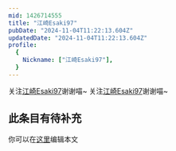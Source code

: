 ```yaml
---
mid: 1426714555
title: "江崎Esaki97"
pubDate: "2024-11-04T11:22:13.604Z"
updatedDate: "2024-11-04T11:22:13.604Z"
profile:
  {
    Nickname: ["江崎Esaki97"],
  }
---
```


关注[江崎Esaki97](https://space.bilibili.com/1426714555)谢谢喵~ 关注[江崎Esaki97](https://space.bilibili.com/1426714555)谢谢喵~

## 此条目有待补充
你可以在[这里](https://github.com/Yuhanawa/VTuber.ICU-Content/edit/master/v/江崎Esaki97/index.md)编辑本文

